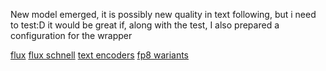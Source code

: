 
New model emerged, it is possibly new quality in text following, but i need to test:D
it would be great if, along with the test, I also prepared a configuration for the wrapper

[flux](https://huggingface.co/black-forest-labs/FLUX.1-dev)
[flux schnell](https://huggingface.co/black-forest-labs/FLUX.1-schnell)
[text encoders](https://huggingface.co/comfyanonymous/flux_text_encoders/tree/main)
[fp8 wariants](https://huggingface.co/Kijai/flux-fp8)